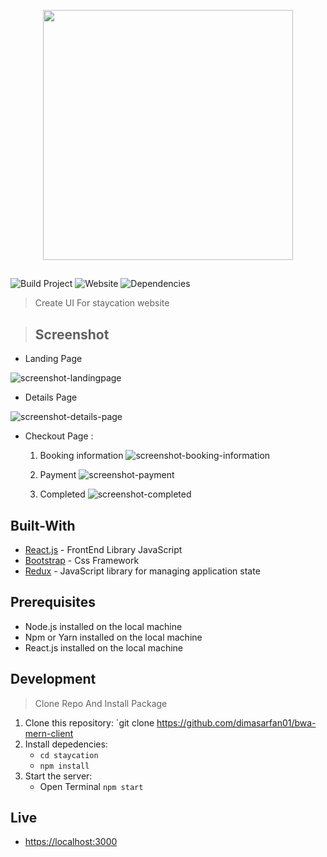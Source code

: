 <p align="center">
  <img width="400" src="https://user-images.githubusercontent.com/63716330/90742698-b8008f80-e2f9-11ea-973f-a6e153b6614a.png">
</p>

##

![Build Project](https://github.com/vuejs-id/blog/workflows/Build%20Project/badge.svg) ![Website](https://img.shields.io/website?url=https%3A%2F%2Fblog.vuejs.id%2F) ![Dependencies](https://img.shields.io/david/vuejs-id/blog.svg)

> Create UI For staycation website

> ## Screenshot

- Landing Page

![screenshot-landingpage](https://user-images.githubusercontent.com/63716330/90948555-3b40f300-e46a-11ea-95d2-75aabd81faa7.png)

- Details Page

![screenshot-details-page](https://user-images.githubusercontent.com/63716330/90948679-43e5f900-e46b-11ea-9434-f2bce6bba37b.png)

- Checkout Page :

  1. Booking information
![screenshot-booking-information](https://user-images.githubusercontent.com/63716330/90948722-dbe3e280-e46b-11ea-880a-a0fa6de3c0f4.png)

  2. Payment
![screenshot-payment](https://user-images.githubusercontent.com/63716330/90948742-1ea5ba80-e46c-11ea-860b-96ca6e676d56.png)

  3. Completed
![screenshot-completed](https://user-images.githubusercontent.com/63716330/90948815-c4592980-e46c-11ea-9602-76a8fb127577.png)

## Built-With

- [React.js](http://reactjs.org/) - FrontEnd Library JavaScript
- [Bootstrap](https://getbootstrap.com/) - Css Framework
- [Redux](https://redux.js.org/) - JavaScript library for managing application state

## Prerequisites

- Node.js installed on the local machine
- Npm or Yarn installed on the local machine
- React.js installed on the local machine

## Development

> Clone Repo And Install Package

1. Clone this repository:
   `git clone https://github.com/dimasarfan01/bwa-mern-client
2. Install depedencies:
   - `cd staycation`
   - `npm install`
3. Start the server:
   - Open Terminal `npm start`

## Live

- [https://localhost:3000](https://localhost:3000)


